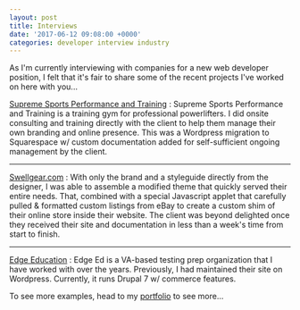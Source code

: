 ```yaml
---
layout: post
title: Interviews
date: '2017-06-12 09:08:00 +0000'
categories: developer interview industry
---
```


As I'm currently interviewing with companies for a new web developer position, I felt that it's fair to share some of the recent projects I've worked on here with you...


[Supreme Sports Performance and Training][sspt-site] : Supreme Sports Performance and Training is a training gym for professional powerlifters. I did onsite consulting and training directly with the client to help them manage their own branding and online presence. This was a Wordpress migration to Squarespace w/ custom documentation added for self-sufficient ongoing management by the client.

---

[Swellgear.com][swellgear-site] : With only the brand and a styleguide directly from the designer, I was able to assemble a modified theme that quickly served their entire needs. That, combined with a special Javascript applet that carefully pulled & formatted custom listings from eBay to create a custom shim of their online store inside their website. The client was beyond delighted once they received their site and documentation in less than a week's time from start to finish.

---

[Edge Education][edge-ed] : Edge Ed is a VA-based testing prep organization that I have worked with over the years. Previously, I had maintained their site on Wordpress. Currently, it runs Drupal 7 w/ commerce features.


To see more examples, head to my [portfolio][hi-portfolio] to see more...

[edge-ed]: https://edgeed.com/
[sspt-site]: https://supremesportspt.com
[swellgear-site]: http://swellgear.com
[hi-portfolio]: http://harbinger-industries.net/portfolio
